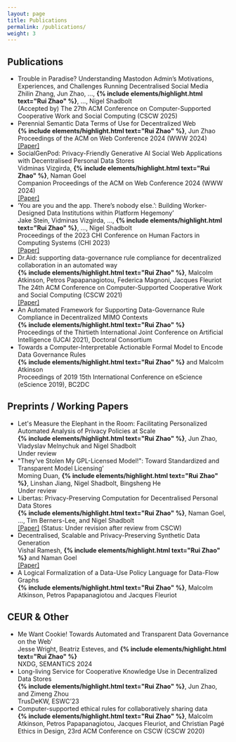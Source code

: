 ```yaml
---
layout: page
title: Publications
permalink: /publications/
weight: 3
---
```



## Publications

- Trouble in Paradise? Understanding Mastodon Admin’s Motivations, Experiences, and Challenges Running Decentralised Social Media \
  Zhilin Zhang, Jun Zhao, ..., **{% include elements/highlight.html text="Rui Zhao" %}**, ..., Nigel Shadbolt \
  (Accepted by) The 27th ACM Conference on Computer-Supported Cooperative Work and Social Computing (CSCW 2025)
- Perennial Semantic Data Terms of Use for Decentralized Web \
  **{% include elements/highlight.html text="Rui Zhao" %}**, Jun Zhao \
  Proceedings of the ACM on Web Conference 2024 (WWW 2024) \
  [[Paper]](https://arxiv.org/abs/2403.07587)
- SocialGenPod: Privacy-Friendly Generative AI Social Web Applications with Decentralised Personal Data Stores \
  Vidminas Vizgirda, **{% include elements/highlight.html text="Rui Zhao" %}**, Naman Goel \
  Companion Proceedings of the ACM on Web Conference 2024 (WWW 2024) \
  [[Paper]](https://arxiv.org/abs/2403.10408)
- ‘You are you and the app. There’s nobody else.’: Building Worker-Designed Data Institutions within Platform Hegemony’ \
  Jake Stein, Vidminas Vizgirda, ..., **{% include elements/highlight.html text="Rui Zhao" %}**, ..., Nigel Shadbolt \
  Proceedings of the 2023 CHI Conference on Human Factors in Computing Systems (CHI 2023) \
  [[Paper]](https://dl.acm.org/doi/10.1145/3544548.3581114)
- Dr.Aid: supporting data-governance rule compliance for decentralized collaboration in an automated way \
  **{% include elements/highlight.html text="Rui Zhao" %}**, Malcolm Atkinson, Petros Papapanagiotou, Federica Magnoni, Jacques Fleuriot \
  The 24th ACM Conference on Computer-Supported Cooperative Work and Social Computing (CSCW 2021) \
  [[Paper]](https://arxiv.org/abs/2110.01056)
- An Automated Framework for Supporting Data-Governance Rule Compliance in Decentralized MIMO Contexts \
  **{% include elements/highlight.html text="Rui Zhao" %}** \
  Proceedings of the Thirtieth International Joint Conference on Artificial Intelligence (IJCAI 2021), Doctoral Consortium
- Towards a Computer-Interpretable Actionable Formal Model to Encode Data Governance Rules \
  **{% include elements/highlight.html text="Rui Zhao" %}** and Malcolm Atkinson \
  Proceedings of 2019 15th International Conference on eScience (eScience 2019), BC2DC


## Preprints / Working Papers

- Let's Measure the Elephant in the Room: Facilitating Personalized Automated Analysis of Privacy Policies at Scale \
  **{% include elements/highlight.html text="Rui Zhao" %}**, Jun Zhao, Vladyslav Melnychuk and Nigel Shadbolt \
  Under review
- "They've Stolen My GPL-Licensed Model!": Toward Standardized and Transparent Model Licensing’ \
  Moming Duan, **{% include elements/highlight.html text="Rui Zhao" %}**, Linshan Jiang, Nigel Shadbolt, Bingsheng He \
  Under review
- Libertas: Privacy-Preserving Computation for Decentralised Personal Data Stores \
  **{% include elements/highlight.html text="Rui Zhao" %}**, Naman Goel, ..., Tim Berners-Lee, and Nigel Shadbolt \
  [[Paper]](https://arxiv.org/abs/2309.16365) (Status: Under revision after review from CSCW)
- Decentralised, Scalable and Privacy-Preserving Synthetic Data Generation \
  Vishal Ramesh, **{% include elements/highlight.html text="Rui Zhao" %}** and Naman Goel \
  [[Paper]](https://arxiv.org/abs/2310.20062)
- A Logical Formalization of a Data-Use Policy Language for Data-Flow Graphs \
  **{% include elements/highlight.html text="Rui Zhao" %}**, Malcolm Atkinson, Petros Papapanagiotou and Jacques Fleuriot


## CEUR & Other

- Me Want Cookie! Towards Automated and Transparent Data Governance on the Web’ \
  Jesse Wright, Beatriz Esteves, and **{% include elements/highlight.html text="Rui Zhao" %}** \
  NXDG, SEMANTiCS 2024
- Long-living Service for Cooperative Knowledge Use in Decentralized Data Stores \
  **{% include elements/highlight.html text="Rui Zhao" %}**, Jun Zhao, and Zimeng Zhou \
  TrusDeKW, ESWC’23
- Computer-supported ethical rules for collaboratively sharing data \
  **{% include elements/highlight.html text="Rui Zhao" %}**, Malcolm Atkinson, Petros Papapanagiotou, Jacques Fleuriot, and Christian Pagé \
  Ethics in Design, 23rd ACM Conference on CSCW (CSCW 2020)
